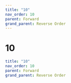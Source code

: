 ```yaml
---
title: "10"
nav_order: 10
parent: Forward
grand_parent: Reverse Order
---
```


# 10

```yaml
title: "10"
nav_order: 10
parent: Forward
grand_parent: Reverse Order
```
